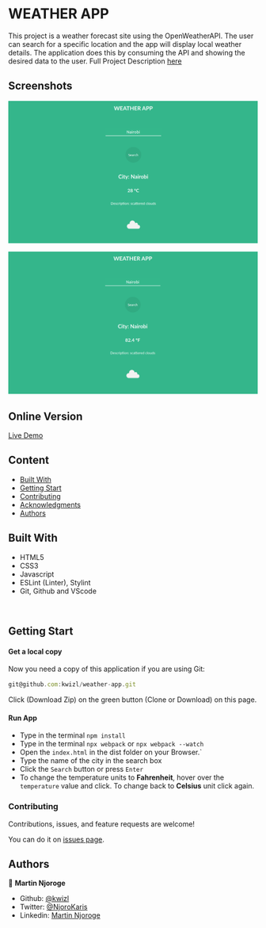 # WEATHER APP

This project is a weather forecast site using the OpenWeatherAPI. The user can search for a specific location and the app will display local weather details. The application does this by consuming the API and showing the desired data to the user. Full Project Description [here](https://www.theodinproject.com/courses/javascript/lessons/weather-app)

## Screenshots

![screenshot](./dist/img/screenshot-1.png)


![screenshot](./dist/img/screenshot-2.png)

## Online Version
 [Live Demo ](https://kwizl.github.io/weather-app/)

## Content

* [Built With](#built-with)
* [Getting Start](#getting-start)
* [Contributing](#contributing)
* [Acknowledgments](#acknowledgments)
* [Authors](#authors)

## Built With

- HTML5
- CSS3
- Javascript
- ESLint (Linter), Stylint
- Git, Github and VScode
<br>

## Getting Start

#### Get a local copy
Now you need a copy of this application if you are using Git:
```js
git@github.com:kwizl/weather-app.git
```
Click (Download Zip) on the green button (Clone or Download) on this page.

#### Run App

- Type in the terminal `npm install`
- Type in the terminal `npx webpack` or `npx webpack --watch`
- Open the `index.html` in the dist folder on your Browser.`
- Type the name of the city in the search box
- Click the `Search` button or press `Enter`
- To change the temperature units to **Fahrenheit**, hover over the `temperature` value and click.
  To change back to **Celsius** unit click again.

### Contributing

Contributions, issues, and feature requests are welcome!

You can do it on [issues page](issues/).

## Authors

👤 **Martin Njoroge**

- Github: [@kwizl](https://github.com/kwizl)
- Twitter: [@NjoroKaris](https://twitter.com/NjoroKaris)
- Linkedin: [Martin Njoroge](https://www.linkedin.com/in/martin-kariuki-njoroge/)


